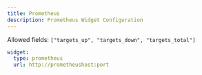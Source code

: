 ```yaml
---
title: Prometheus
description: Prometheus Widget Configuration
---
```


Allowed fields: `["targets_up", "targets_down", "targets_total"]`

```yaml
widget:
  type: prometheus
  url: http://prometheushost:port
```

